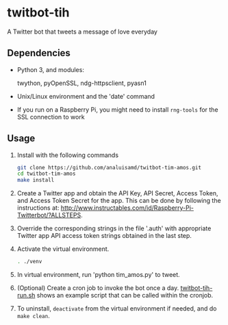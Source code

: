 # twitbot-tih

A Twitter bot that tweets a message of love everyday

## Dependencies

- Python 3, and modules:

  twython,
  pyOpenSSL,
  ndg-httpsclient,
  pyasn1

- Unix/Linux environment and the 'date' command

- If you run on a Raspberry Pi, you might need to install `rng-tools` for the
  SSL connection to work

## Usage

1. Install with the following commands

    ```bash
    git clone https://github.com/analuisamd/twitbot-tim-amos.git 
    cd twitbot-tim-amos
    make install
    ```

2. Create a Twitter app and obtain the API Key, API Secret, Access
Token, and Access Token Secret for the app. This can be done by
following the instructions at:
http://www.instructables.com/id/Raspberry-Pi-Twitterbot/?ALLSTEPS.

3. Override the corresponding strings in the file '.auth' with
appropriate Twitter app API access token strings obtained in the last
step.

4. Activate the virtual environment.

    ```bash
    . ./venv
    ```

5. In virtual environment, run 'python tim_amos.py' to tweet.

6. (Optional) Create a cron job to invoke the bot once a day.
[twitbot-tih-run.sh](twitbot-tim-amos.sh) shows an example script that can be
called within the cronjob.

7. To uninstall, `deactivate` from the virtual environment if needed, and do
`make clean`.
